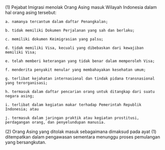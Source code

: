 (1) Pejabat Imigrasi menolak Orang Asing masuk Wilayah Indonesia dalam hal orang asing tersebut:

    a. namanya tercantum dalam daftar Penangkalan;

    b. tidak memiliki Dokumen Perjalanan yang sah dan berlaku;

    c. memiliki dokumen Keimigrasian yang palsu;

    d. tidak memiliki Visa, kecuali yang dibebaskan dari kewajiban memiliki Visa;

    e. telah memberi keterangan yang tidak benar dalam memperoleh Visa;

    f. menderita penyakit menular yang membahayakan kesehatan umum;

    g. terlibat kejahatan internasional dan tindak pidana transnasional yang terorganisasi;

    h. termasuk dalam daftar pencarian orang untuk ditangkap dari suatu negara asing;

    i. terlibat dalam kegiatan makar terhadap Pemerintah Republik Indonesia; atau

    j. termasuk dalam jaringan praktik atau kegiatan prostitusi, perdagangan orang, dan penyelundupan manusia.

(2) Orang Asing yang ditolak masuk sebagaimana dimaksud pada ayat (1) ditempatkan dalam pengawasan sementara menunggu proses pemulangan yang bersangkutan.